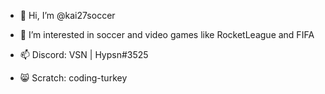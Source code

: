 - 👋 Hi, I’m @kai27soccer

- 👀 I’m interested in soccer and video games like RocketLeague and FIFA

- 📫 Discord: VSN | Hypsn#3525

- 😸 Scratch: coding-turkey

<!---
kai27soccer/kai27soccer is a ✨ special ✨ repository because its `README.md` (this file) appears on your GitHub profile.
You can click the Preview link to take a look at your changes.
--->
